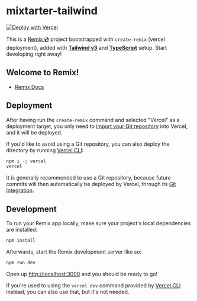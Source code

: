 # mixtarter-tailwind

[![Deploy with Vercel](https://vercel.com/button)](https://vercel.com/import/git?s=https://github.com/sozonome/mixtarter-tailwind)

This is a [Remix 💿](https://remix.run/) project bootstrapped with `create-remix` (vercel deployment), added with [**Tailwind v3**](https://tailwindcss.com) and [**TypeScript**](https://www.typescriptlang.org) setup.
Start developing right away!

## Welcome to Remix!

- [Remix Docs](https://remix.run/docs)

## Deployment

After having run the `create-remix` command and selected "Vercel" as a deployment target, you only need to [import your Git repository](https://vercel.com/new) into Vercel, and it will be deployed.

If you'd like to avoid using a Git repository, you can also deploy the directory by running [Vercel CLI](https://vercel.com/cli):

```sh
npm i -g vercel
vercel
```

It is generally recommended to use a Git repository, because future commits will then automatically be deployed by Vercel, through its [Git Integration](https://vercel.com/docs/concepts/git).

## Development

To run your Remix app locally, make sure your project's local dependencies are installed:

```sh
npm install
```

Afterwards, start the Remix development server like so:

```sh
npm run dev
```

Open up [http://localhost:3000](http://localhost:3000) and you should be ready to go!

If you're used to using the `vercel dev` command provided by [Vercel CLI](https://vercel.com/cli) instead, you can also use that, but it's not needed.
